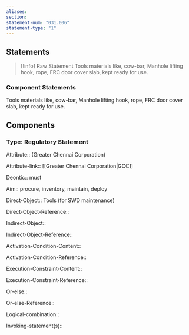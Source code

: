 ```yaml
---
aliases: 
section: 
statement-num: "031.006"
statement-type: "1"
---
```

## Statements 
> [!info] Raw Statement
> Tools materials like, cow-bar, Manhole lifting hook, rope, FRC door cover slab, kept ready for use. 
> 

### Component Statements
Tools materials like, cow-bar, Manhole lifting hook, rope, FRC door cover slab, kept ready for use. 
## Components
### Type: Regulatory Statement
Attribute:: (Greater Chennai Corporation)

Attribute-link:: [[Greater Chennai Corporation|GCC]]


Deontic:: must


Aim:: procure, inventory, maintain, deploy


Direct-Object:: Tools (for SWD maintenance)

Direct-Object-Reference:: 


Indirect-Object::

Indirect-Object-Reference:: 


Activation-Condition-Content::

Activation-Condition-Reference:: 


Execution-Constraint-Content::

Execution-Constraint-Reference:: 


Or-else::

Or-else-Reference:: 


Logical-combination::


Invoking-statement(s)::
